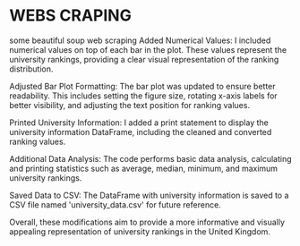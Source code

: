 # WEBS CRAPING
some beautiful soup web scraping 
Added Numerical Values: I included numerical values on top of each bar in the plot. These values represent the university rankings, providing a clear visual representation of the ranking distribution.

Adjusted Bar Plot Formatting: The bar plot was updated to ensure better readability. This includes setting the figure size, rotating x-axis labels for better visibility, and adjusting the text position for ranking values.

Printed University Information: I added a print statement to display the university information DataFrame, including the cleaned and converted ranking values.

Additional Data Analysis: The code performs basic data analysis, calculating and printing statistics such as average, median, minimum, and maximum university rankings.

Saved Data to CSV: The DataFrame with university information is saved to a CSV file named 'university_data.csv' for future reference.

Overall, these modifications aim to provide a more informative and visually appealing representation of university rankings in the United Kingdom.

